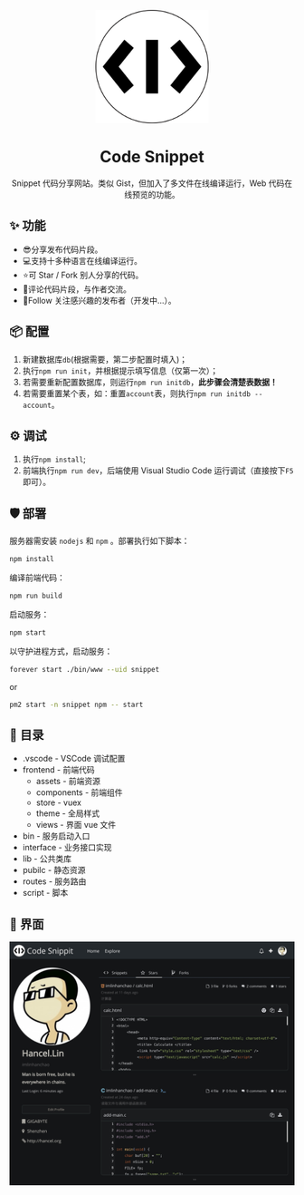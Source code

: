 <p align="center">
  <a href="https://code-snippet.cn">
    <img width="200" src="./public/res/logo.png">
  </a>
</p>

<h1 align="center">Code Snippet</h1>
<p align="center">Snippet 代码分享网站。类似 Gist，但加入了多文件在线编译运行，Web 代码在线预览的功能。</p>

## ✨ 功能
- 😎分享发布代码片段。
- 💻支持十多种语言在线编译运行。
- ⭐可 Star / Fork 别人分享的代码。
- 💬评论代码片段，与作者交流。
- 🙈Follow 关注感兴趣的发布者（开发中...）。

## 📦 配置
1. 新建数据库`db`(根据需要，第二步配置时填入)；
2. 执行`npm run init`，并根据提示填写信息（仅第一次）；
3. 若需要重新配置数据库，则运行`npm run initdb`，**此步骤会清楚表数据！**
4. 若需要重置某个表，如：重置`account`表，则执行`npm run initdb -- account`。

## ⚙️ 调试
1. 执行`npm install`;
2. 前端执行`npm run dev`，后端使用 Visual Studio Code 运行调试（直接按下`F5`即可）。

## 🛡 部署
服务器需安装 `nodejs` 和 `npm` 。部署执行如下脚本：
```bash
npm install
```

编译前端代码：  
```bash
npm run build
```

启动服务：
```bash
npm start
```

以守护进程方式，启动服务：
```bash
forever start ./bin/www --uid snippet
```
or
```bash
pm2 start -n snippet npm -- start
```

## 📁 目录
- .vscode - VSCode 调试配置
- frontend - 前端代码  
    - assets - 前端资源  
    - components - 前端组件
    - store - vuex
    - theme - 全局样式
    - views - 界面 vue 文件
- bin - 服务启动入口  
- interface - 业务接口实现   
- lib - 公共类库  
- pubilc - 静态资源  
- routes - 服务路由  
- script - 脚本 

## 👀 界面

![](./frontend/assets/preview.jpg)
